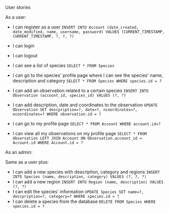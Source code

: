 User stories

As a user:
- I can register as a user `INSERT INTO Account (date_created, date_modified, name, username, password) VALUES (CURRENT_TIMESTAMP, CURRENT_TIMESTAMP, ?, ?, ?)`
- I can login
- I can logout

- I can see a list of species `SELECT * FROM Species`
- I can go to the species' profile page where I can see the species' name, description and category
`SELECT * FROM Species WHERE species.id = ?`


- I can add an observation related to a certain species `INSERT INTO Observation (account_id, species_id) VALUES (?, ?)`
- I can add description, date and coordinates to the observation `UPDATE Observation SET descpription=?, date=?, ncoordinates=?, ecoordinates=? WHERE observation.id = ?`
- I can go to my profile page `SELECT * FROM Account WHERE account.id=?`
- I can view all my observations on my profile page `SELECT * FROM Observation LEFT JOIN Account ON Observation.account_id = Account.id WHERE Account.id = ?`


As an admin:

Same as a user plus:

- I can add a new species with description, category and regions `INSERT INTO Species (name, description, category) VALUES (?, ?, ?)`
- I can add a new region `INSERT INTO Region (name, description) VALUES (?, ?)`
- I can edit the species' information `UPDATE Species SET name=?, descpription=?, category=? WHERE species.id = ?`
- I can delete a species from the database `DELETE FROM Species WHERE species.id = ?`



